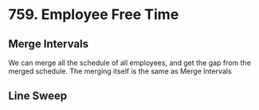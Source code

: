# 759. Employee Free Time
## Merge Intervals
We can merge all the schedule of all employees, and get the gap from the merged schedule. The merging itself is the same as Merge Intervals
## Line Sweep